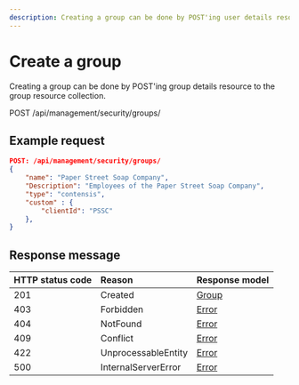 ```yaml
---
description: Creating a group can be done by POST'ing user details resource to the group resource collection. 
---
```


# Create a group

Creating a group can be done by POST'ing group details resource to the group resource collection. 

<span class="label label--post">POST</span> /api/management/security/groups/

## Example request

```json
POST: /api/management/security/groups/
{
    "name": "Paper Street Soap Company",
    "Description": "Employees of the Paper Street Soap Company", 
    "type": "contensis",
    "custom" : {
        "clientId": "PSSC"
    },
}
```

## Response message

| HTTP status code | Reason              | Response model                   |
|:-----------------|:--------------------|:---------------------------------|
| 201              | Created             | [Group](/model/group.md)           |
| 403              | Forbidden           | [Error](/key-concepts/errors.md) |
| 404              | NotFound            | [Error](/key-concepts/errors.md) |
| 409              | Conflict            | [Error](/key-concepts/errors.md) |
| 422              | UnprocessableEntity | [Error](/key-concepts/errors.md) |
| 500              | InternalServerError | [Error](/key-concepts/errors.md) |